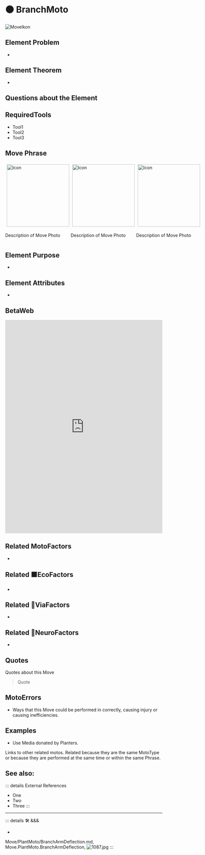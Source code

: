 
# 🟠 <move>BranchMoto</move>

![MoveIkon](/Move/Move_Ikon.png)

## Element Problem

-

## Element Theorem

-

## Questions about the Element

## RequiredTools

- Tool1
- Tool2
- Tool3

## <move>Move Phrase</move>

<div style="display: flex">
    <div>
        <img style="margin: 5px" height="200" width="200" alt="Icon" src="/Move/Moto_Icon.png"/>
        <p>Description of Move Photo</p>
    </div>
    <div>
        <img style="margin: 5px" height="200" width="200" alt="Icon" src="/Move/Moto_Icon.png"/>
        <p>Description of Move Photo</p>
    </div>
    <div>
        <img style="margin: 5px" height="200" width="200" alt="Icon" src="/Move/Moto_Icon.png"/>
        <p>Description of Move Photo</p>
    </div>
</div>

## Element Purpose

-

## Element Attributes

-

## BetaWeb

<iframe
    width="100%"
    height="684"
    frameborder="0"
    src="https://observablehq.com/embed/@d3/force-directed-graph/2?cells=chart"
></iframe>

## Related <move>MotoFactors</move>

-

## Related 🟩<eko>EcoFactors</eko>

-

## Related 🔻<via>ViaFactors</via>

-

## Related 💜<psike>NeuroFactors</psike>

-  

## Quotes

Quotes about this Move

> Quote

## MotoErrors

- Ways that this Move could be performed in correctly, causing injury or causing inefficiencies.

## Examples

- Use Media donated by Planters.

Links to other related motos. Related because they are the same MotoType or because they are performed at the same time or within the same Phrase.

## See also:

::: details External References

- One
- Two
- Three
:::

---

<!-- =================================================== -->
<!-- =================================================== -->
<!-- =================================================== -->
<!-- =================================================== -->
<!-- =================================================== -->
::: details 🛠 <dev>&&&</dev>



-



Move/PlantMoto/BranchArmDeflection.md, <dev>Move.PlantMoto.BranchArmDeflection</dev>, ![1087.jpg](/PaperPhoto/1087.jpg)
:::
